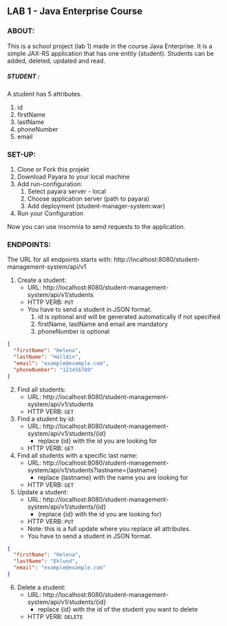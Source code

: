 ## LAB 1 - Java Enterprise Course
### ABOUT:
This is a school project (lab 1) made in the course Java Enterprise.
It is a simple JAX-RS application that has one entity (student). Students can be added, deleted, updated and read.
#####  STUDENT :
A student has 5 attributes.
1. id 
2. firstName
3. lastName
4. phoneNumber
5. email

### SET-UP:
1. Clone or Fork this projekt
2. Download Payara to your local machine
3. Add run-configuration:
   1. Select payara server - local
   2. Choose application server (path to payara)
   3. Add deployment (student-manager-system:war)
4. Run your Configuration

Now you can use insomnia to send requests to the application.


### ENDPOINTS:
The URL for all endpoints starts with:
http://localhost:8080/student-management-system/api/v1

1. Create a student:
   - URL: http://localhost:8080/student-management-system/api/v1/students 
   - HTTP VERB: `PUT `
   - You have to send a student in JSON format.
      1. id is optional and will be generated automatically if not specified
      2. firstName, lastName and email are mandatory
      3. phoneNumber is optional
```json
{
  "firstName": "Helena",
  "lastName": "Halldin",
  "email": "example@example.com",
  "phoneNumber": "123456789"
}
```
2. Find all students:
   - URL: http://localhost:8080/student-management-system/api/v1/students 
   - HTTP VERB: `GET`
3. Find a student by id:
   - URL: http://localhost:8080/student-management-system/api/v1/students/{id} 
     - replace {id} with the id you are looking for
   - HTTP VERB: `GET`
4. Find all students with a specific last name:
   - URL: http://localhost:8080/student-management-system/api/v1/students?lastname={lastname} 
     - replace {lastname} with the name you are looking for
   - HTTP VERB: `GET`
5. Update a student:
   - URL: http://localhost:8080/student-management-system/api/v1/students/{id}
     - (replace {id} with the id you are looking for)
   - HTTP VERB: `PUT`
   - Note: this is a full update where you replace all attributes.
   - You have to send a student in JSON format. 
```json
{
  "firstName": "Helena",
  "lastName": "Eklund",
  "email": "example@example.com"
}
```
6. Delete a student:
   - URL: http://localhost:8080/student-management-system/api/v1/students/{id} 
     - replace {id} with the id of the student you want to delete
   - HTTP VERB: `DELETE`

